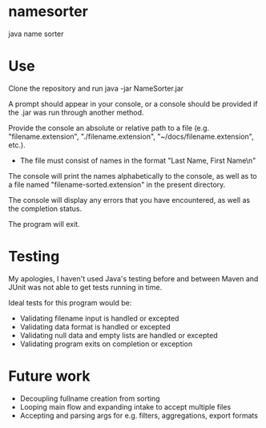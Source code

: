 # namesorter
java name sorter

# Use
Clone the repository and run java -jar NameSorter.jar

A prompt should appear in your console, or a console should be provided if the .jar was run through another method.

Provide the console an absolute or relative path to a file (e.g. "filename.extension", "./filename.extension", "~/docs/filename.extension", etc.).
- The file must consist of names in the format "Last Name, First Name\n"

The console will print the names alphabetically to the console, as well as to a file named "filename-sorted.extension" in the present directory.

The console will display any errors that you have encountered, as well as the completion status.

The program will exit. 

# Testing
My apologies, I haven't used Java's testing before and between Maven and JUnit was not able to get tests running in time.

Ideal tests for this program would be:
- Validating filename input is handled or excepted
- Validating data format is handled or excepted
- Validating null data and empty lists are handled or excepted
- Validating program exits on completion or exception

# Future work
- Decoupling fullname creation from sorting
- Looping main flow and expanding intake to accept multiple files
- Accepting and parsing args for e.g. filters, aggregations, export formats